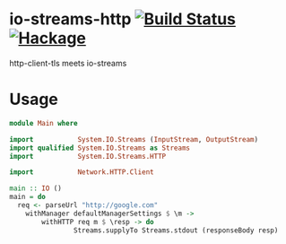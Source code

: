 io-streams-http  [![Build Status](https://travis-ci.org/vertigomedia/io-streams-http.svg)](https://travis-ci.org/vertigomedia/io-streams-http) [![Hackage](https://img.shields.io/hackage/v/io-streams-http.svg?style=flat)](https://hackage.haskell.org/package/io-streams-http)
===============
http-client-tls meets io-streams

Usage
==================

```haskell
module Main where

import           System.IO.Streams (InputStream, OutputStream)
import qualified System.IO.Streams as Streams
import           System.IO.Streams.HTTP

import           Network.HTTP.Client

main :: IO ()
main = do
  req <- parseUrl "http://google.com"
    withManager defaultManagerSettings $ \m ->
        withHTTP req m $ \resp -> do
                Streams.supplyTo Streams.stdout (responseBody resp)  
```

